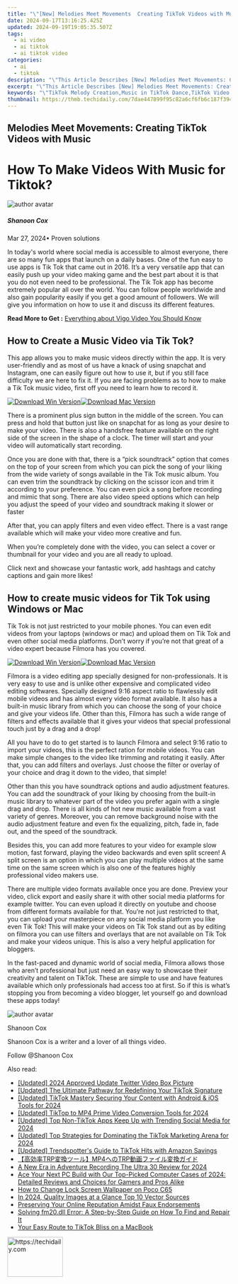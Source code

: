 ```yaml
---
title: "\"[New] Melodies Meet Movements  Creating TikTok Videos with Music for 2024\""
date: 2024-09-17T13:16:25.425Z
updated: 2024-09-19T19:05:35.507Z
tags:
  - ai video
  - ai tiktok
  - ai tiktok video
categories:
  - ai
  - tiktok
description: "\"This Article Describes [New] Melodies Meet Movements: Creating TikTok Videos with Music for 2024\""
excerpt: "\"This Article Describes [New] Melodies Meet Movements: Creating TikTok Videos with Music for 2024\""
keywords: "\"TikTok Melody Creation,Music in TikTok Dance,TikTok Video Choreography,Songs for TikTok Movements,Musical TikToks Design,Audio-Visual TikTok Content,Rhythm-Driven TikToks\""
thumbnail: https://thmb.techidaily.com/7dae447899f95c82a6cf6fb6c187f3946b55a92e5def14d160bc07a7e668b288.jpg
---
```


## Melodies Meet Movements: Creating TikTok Videos with Music

# How To Make Videos With Music for Tiktok?

![author avatar](https://images.wondershare.com/filmora/article-images/shannon-cox.jpg)

##### Shanoon Cox

 Mar 27, 2024• Proven solutions

 In today's world where social media is accessible to almost everyone, there are so many fun apps that launch on a daily bases. One of the fun easy to use apps is Tik Tok that came out in 2016\. It’s a very versatile app that can easily push up your video making game and the best part about it is that you do not even need to be professional. The Tik Tok app has become extremely popular all over the world. You can follow people worldwide and also gain popularity easily if you get a good amount of followers. We will give you information on how to use it and discuss its different features.

 **Read More to Get :** [Everything about Vigo Video You Should Know](https://tools.techidaily.com/wondershare/filmora/download/)

## How to Create a Music Video via Tik Tok?

 This app allows you to make music videos directly within the app. It is very user-friendly and as most of us have a knack of using snapchat and Instagram, one can easily figure out how to use it, but if you still face difficulty we are here to fix it. If you are facing problems as to how to make a Tik Tok music video, first off you need to learn how to record it.

[![Download Win Version](https://images.wondershare.com/filmora/guide/download-btn-win.jpg)](https://tools.techidaily.com/wondershare/filmora/download/)[![Download Mac Version](https://images.wondershare.com/filmora/guide/download-btn-mac.jpg)](https://tools.techidaily.com/wondershare/filmora/download/)

 There is a prominent plus sign button in the middle of the screen. You can press and hold that button just like on snapchat for as long as your desire to make your video. There is also a handsfree feature available on the right side of the screen in the shape of a clock. The timer will start and your video will automatically start recording.

 Once you are done with that, there is a “pick soundtrack” option that comes on the top of your screen from which you can pick the song of your liking from the wide variety of songs available in the Tik Tok music album. You can even trim the soundtrack by clicking on the scissor icon and trim it according to your preference. You can even pick a song before recording and mimic that song. There are also video speed options which can help you adjust the speed of your video and soundtrack making it slower or faster

 After that, you can apply filters and even video effect. There is a vast range available which will make your video more creative and fun.

 When you’re completely done with the video, you can select a cover or thumbnail for your video and you are all ready to upload.

 Click next and showcase your fantastic work, add hashtags and catchy captions and gain more likes!

## How to create music videos for Tik Tok using Windows or Mac

 Tik Tok is not just restricted to your mobile phones. You can even edit videos from your laptops (windows or mac) and upload them on Tik Tok and even other social media platforms. Don’t worry if you’re not that great of a video expert because Filmora has you covered.

[![Download Win Version](https://images.wondershare.com/filmora/guide/download-btn-win.jpg)](https://tools.techidaily.com/wondershare/filmora/download/)[![Download Mac Version](https://images.wondershare.com/filmora/guide/download-btn-mac.jpg)](https://tools.techidaily.com/wondershare/filmora/download/)

 Filmora is a video editing app specially designed for non-professionals. It is very easy to use and is unlike other expensive and complicated video editing softwares. Specially designed 9:16 aspect ratio to flawlessly edit mobile videos and has almost every video format available. It also has a built-in music library from which you can choose the song of your choice and give your videos life. Other than this, Filmora has such a wide range of filters and effects available that it gives your videos that special professional touch just by a drag and a drop!

 All you have to do to get started is to launch Filmora and select 9:16 ratio to import your videos, this is the perfect ration for mobile videos. You can make simple changes to the video like trimming and rotating it easily. After that, you can add filters and overlays. Just choose the filter or overlay of your choice and drag it down to the video, that simple!

 Other than this you have soundtrack options and audio adjustment features. You can add the soundtrack of your liking by choosing from the built-in music library to whatever part of the video you prefer again with a single drag and drop. There is all kinds of hot new music available from a vast variety of genres. Moreover, you can remove background noise with the audio adjustment feature and even fix the equalizing, pitch, fade in, fade out, and the speed of the soundtrack.

 Besides this, you can add more features to your video for example slow motion, fast forward, playing the video backwards and even split screen! A split screen is an option in which you can play multiple videos at the same time on the same screen which is also one of the features highly professional video makers use.

 There are multiple video formats available once you are done. Preview your video, click export and easily share it with other social media platforms for example twitter. You can even upload it directly on youtube and choose from different formats available for that. You’re not just restricted to that, you can upload your masterpiece on any social media platform you like even Tik Tok! This will make your videos on Tik Tok stand out as by editing on filmora you can use filters and overlays that are not available on Tik Tok and make your videos unique. This is also a very helpful application for bloggers.

 In the fast-paced and dynamic world of social media, Filmora allows those who aren’t professional but just need an easy way to showcase their creativity and talent on TikTok. These are simple to use and have features available which only professionals had access too at first. So if this is what’s stopping you from becoming a video blogger, let yourself go and download these apps today!

![author avatar](https://images.wondershare.com/filmora/article-images/shannon-cox.jpg)

Shanoon Cox

Shanoon Cox is a writer and a lover of all things video.

Follow @Shanoon Cox

<ins class="adsbygoogle"
      style="display:block"
      data-ad-client="ca-pub-7571918770474297"
      data-ad-slot="8358498916"
      data-ad-format="auto"
      data-full-width-responsive="true"></ins>

<span class="atpl-alsoreadstyle">Also read:</span>
<div><ul>
<li><a href="https://twitter-videos.techidaily.com/updated-2024-approved-update-twitter-video-box-picture/"><u>[Updated] 2024 Approved Update Twitter Video Box Picture</u></a></li>
<li><a href="https://tiktok-videos.techidaily.com/updated-the-ultimate-pathway-for-redefining-your-tiktok-signature/"><u>[Updated] The Ultimate Pathway for Redefining Your TikTok Signature</u></a></li>
<li><a href="https://tiktok-videos.techidaily.com/updated-tiktok-mastery-securing-your-content-with-android-and-ios-tools-for-2024/"><u>[Updated] TikTok Mastery Securing Your Content with Android & iOS Tools for 2024</u></a></li>
<li><a href="https://tiktok-videos.techidaily.com/updated-tiktop-to-mp4-prime-video-conversion-tools-for-2024/"><u>[Updated] TikTop to MP4 Prime Video Conversion Tools for 2024</u></a></li>
<li><a href="https://tiktok-videos.techidaily.com/updated-top-non-tiktok-apps-keep-up-with-trending-social-media-for-2024/"><u>[Updated] Top Non-TikTok Apps Keep Up with Trending Social Media for 2024</u></a></li>
<li><a href="https://tiktok-videos.techidaily.com/updated-top-strategies-for-dominating-the-tiktok-marketing-arena-for-2024/"><u>[Updated] Top Strategies for Dominating the TikTok Marketing Arena for 2024</u></a></li>
<li><a href="https://tiktok-videos.techidaily.com/updated-trendspotters-guide-to-tiktok-hits-with-amazon-savings/"><u>[Updated] Trendspotter's Guide to TikTok Hits with Amazon Savings</u></a></li>
<li><a href="https://video-capture.techidaily.com/1726027753764-trpmp4trp/"><u>【高効率TRP変換ツール】MP4へのTRP動画ファイル変換ガイド</u></a></li>
<li><a href="https://extra-resources.techidaily.com/a-new-era-in-adventure-recording-the-ultra-30-review-for-2024/"><u>A New Era in Adventure Recording The Ultra 30 Review for 2024</u></a></li>
<li><a href="https://hardware-tips.techidaily.com/ace-your-next-pc-build-with-our-top-picked-computer-cases-of-2024-detailed-reviews-and-choices-for-gamers-and-pros-alike/"><u>Ace Your Next PC Build with Our Top-Picked Computer Cases of 2024: Detailed Reviews and Choices for Gamers and Pros Alike</u></a></li>
<li><a href="https://easy-unlock-android.techidaily.com/how-to-change-lock-screen-wallpaper-on-poco-c65-by-drfone-android/"><u>How to Change Lock Screen Wallpaper on Poco C65</u></a></li>
<li><a href="https://fox-info.techidaily.com/in-2024-quality-images-at-a-glance-top-10-vector-sources/"><u>In 2024, Quality Images at a Glance Top 10 Vector Sources</u></a></li>
<li><a href="https://instagram-clips.techidaily.com/preserving-your-online-reputation-amidst-faux-endorsements/"><u>Preserving Your Online Reputation Amidst Faux Endorsements</u></a></li>
<li><a href="https://tech-recovery.techidaily.com/solving-fm20dll-error-a-step-by-step-guide-on-how-to-find-and-repair-it/"><u>Solving fm20.dll Error: A Step-by-Step Guide on How To Find and Repair It</u></a></li>
<li><a href="https://tiktok-videos.techidaily.com/your-easy-route-to-tiktok-bliss-on-a-macbook/"><u>Your Easy Route to TikTok Bliss on a MacBook</u></a></li>
</ul></div>

<!-- affiliate ads begin -->
<a href="https://aligracehair.sjv.io/c/5597632/2135395/19272" target="_top" id="2135395">
  <img src="//a.impactradius-go.com/display-ad/19272-2135395" border="0" alt="https://techidaily.com" width="125" height="90"/>
</a>
<img height="0" width="0" src="https://aligracehair.sjv.io/i/5597632/2135395/19272" style="position:absolute;visibility:hidden;" border="0" />
<!-- affiliate ads end -->

